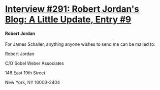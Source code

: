 # [Interview #291: Robert Jordan's Blog: A Little Update, Entry #9](https://www.theoryland.com/intvmain.php?i=291#9)

#### Robert Jordan

For James Schaller, anything anyone wishes to send me can be mailed to:

Robert Jordan
  
C/O Sobel Weber Associates
  
146 East 19th Street
  
New York, NY 10003-2404

